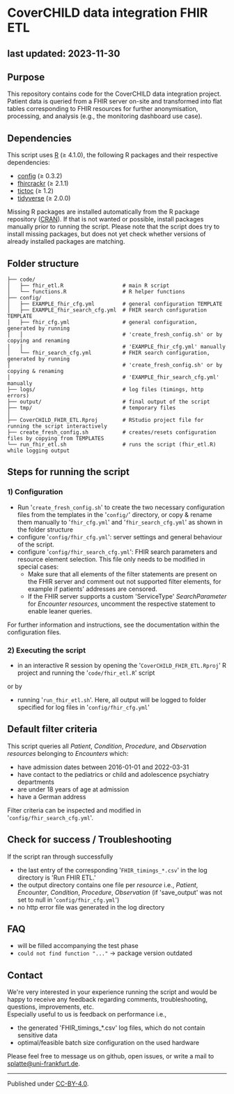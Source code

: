 # CoverCHILD data integration FHIR ETL

last updated: 2023-11-30
---


## Purpose

This repository contains code for the CoverCHILD data integration project. Patient data is queried from a FHIR server on-site and transformed into flat tables corresponding to FHIR resources for further anonymisation, processing, and analysis (e.g., the monitoring dashboard use case).


## Dependencies

This script uses [R](https://www.r-project.org/) (≥ 4.1.0), the following R packages and their respective dependencies:

- [config](https://cran.r-project.org/web/packages/config/index.html) (≥ 0.3.2)
- [fhircrackr](https://cran.r-project.org/package=fhircrackr) (≥ 2.1.1)
- [tictoc](https://cran.r-project.org/package=tictoc) (≥ 1.2)
- [tidyverse](https://cran.r-project.org/package=tidyverse) (≥ 2.0.0)

Missing R packages are installed automatically from the R package repository ([CRAN](https://cran.r-project.org/)). If that is not wanted or possible, install packages manually prior to running the script. Please note that the script does try to install missing packages, but does not yet check whether versions of already installed packages are matching.


## Folder structure

```
├── code/
│   ├── fhir_etl.R                   # main R script
│   └── functions.R                  # R helper functions
├── config/
│   ├── EXAMPLE_fhir_cfg.yml         # general configuration TEMPLATE
│   ├── EXAMPLE_fhir_search_cfg.yml  # FHIR search configuration TEMPLATE
│   ├── fhir_cfg.yml                 # general configuration, generated by running 
│   │                                # 'create_fresh_config.sh' or by copying and renaming 
│   │                                # 'EXAMPLE_fhir_cfg.yml' manually
│   └── fhir_search_cfg.yml          # FHIR search configuration, generated by running 
│                                    # 'create_fresh_config.sh' or by copying & renaming 
│                                    # 'EXAMPLE_fhir_search_cfg.yml' manually
├── logs/                            # log files (timings, http errors)
├── output/                          # final output of the script
├── tmp/                             # temporary files
│
├── CoverCHILD_FHIR_ETL.Rproj        # RStudio project file for running the script interactively
├── create_fresh_config.sh           # creates/resets configuration files by copying from TEMPLATES
└── run_fhir_etl.sh                  # runs the script (fhir_etl.R) while logging output
```


## Steps for running the script

### 1) Configuration

- Run '`create_fresh_config.sh`' to create the two necessary configuration files from the templates in the '`config/`' directory, or copy & rename them manually to '`fhir_cfg.yml`' and '`fhir_search_cfg.yml`' as shown in the folder structure
- configure '`config/fhir_cfg.yml`': server settings and general behaviour of the script.
- configure '`config/fhir_search_cfg.yml`': FHIR search parameters and resource element selection. This file only needs to be modified in special cases:
  - Make sure that all elements of the filter statements are present on the FHIR server and comment out not supported filter elements, for example if patients' addresses are censored.
  -  If the FHIR server supports a custom 'ServiceType' *SearchParameter* for *Encounter resources*, uncomment the respective statement to enable leaner queries.

For further information and instructions, see the documentation within the configuration files.

### 2) Executing the script

- in an interactive R session by opening the '`CoverCHILD_FHIR_ETL.Rproj`' R project and running the '`code/fhir_etl.R`' script

or by

- running '`run_fhir_etl.sh`'. Here, all output will be logged to folder specified for log files in '`config/fhir_cfg.yml`'


## Default filter criteria

This script queries all *Patient*, *Condition*, *Procedure*, and *Observation resources* belonging to *Encounters* which:

- have admission dates between 2016-01-01 and 2022-03-31
- have contact to the pediatrics or child and adolescence psychiatry departments
- are under 18 years of age at admission
- have a German address

Filter criteria can be inspected and modified in '`config/fhir_search_cfg.yml`'.


## Check for success / Troubleshooting

If the script ran through successfully

- the last entry of the corresponding '`FHIR_timings_*.csv`' in the log directory is 'Run FHIR ETL.'
- the output directory contains one file per *resource* i.e., *Patient*, *Encounter*, *Condition*, *Procedure*, *Observation* (if 'save_output' was not set to null in '`config/fhir_cfg.yml`')
- no http error file was generated in the log directory


## FAQ

- will be filled accompanying the test phase
- `could not find function "..."` -> package version outdated



## Contact

We're very interested in your experience running the script and would be happy to receive any feedback regarding comments, troubleshooting, questions, improvements, etc.  
Especially useful to us is feedback on performance i.e.,

- the generated 'FHIR_timings_*.csv' log files, which do not contain sensitive data
- optimal/feasible batch size configuration on the used hardware

Please feel free to message us on github, open issues, or write a mail to splatte@uni-frankfurt.de.

---
Published under [CC-BY-4.0](https://creativecommons.org/licenses/by/4.0/).
